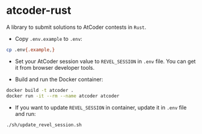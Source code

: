 # atcoder-rust

A library to submit solutions to AtCoder contests in `Rust`.

- Copy `.env.example` to `.env`:

```bash
cp .env{.example,}
```

- Set your AtCoder session value to `REVEL_SESSION` in `.env` file.
  You can get it from browser developer tools.

- Build and run the Docker container:

```bash
docker build -t atcoder .
docker run -it --rm --name atcoder atcoder
```

- If you want to update `REVEL_SESSION` in container, update it in `.env` file and run:

```bash
./sh/update_revel_session.sh
```
